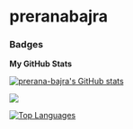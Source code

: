 # preranabajra

### Badges

<b>My GitHub Stats</b>

<a href="http://www.github.com/prerana-bajra"><img src="https://github-readme-stats.vercel.app/api?username=prerana-bajra&show_icons=true&hide=&count_private=true&title_color=0891b2&text_color=ffffff&icon_color=0891b2&bg_color=1c1917&hide_border=true&show_icons=true" alt="prerana-bajra's GitHub stats" /></a>

<a href="http://www.github.com/prerana-bajra"><img src="https://github-readme-streak-stats.herokuapp.com/?user=prerana-bajra&stroke=ffffff&background=1c1917&ring=0891b2&fire=0891b2&currStreakNum=ffffff&currStreakLabel=0891b2&sideNums=ffffff&sideLabels=ffffff&dates=ffffff&hide_border=true" /></a>

<a href="https://github.com/prerana-bajra" align="left"><img src="https://github-readme-stats.vercel.app/api/top-langs/?username=prerana-bajra&langs_count=10&title_color=0891b2&text_color=ffffff&icon_color=0891b2&bg_color=1c1917&hide_border=true&locale=en&custom_title=Top%20%Languages" alt="Top Languages" /></a>
